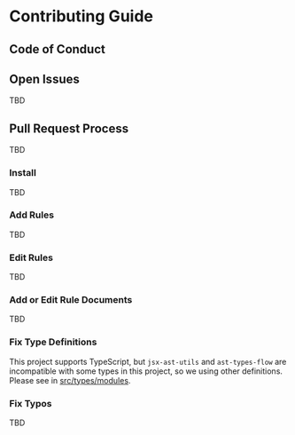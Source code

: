 # Contributing Guide

## Code of Conduct

## Open Issues

TBD

## Pull Request Process

TBD

### Install

TBD

### Add Rules

TBD

### Edit Rules

TBD

### Add or Edit Rule Documents

TBD

### Fix Type Definitions

This project supports TypeScript, but `jsx-ast-utils` and `ast-types-flow` are incompatible with some types in this project, so we using other definitions.
Please see in [src/types/modules](./src/types/modules).

### Fix Typos

TBD
